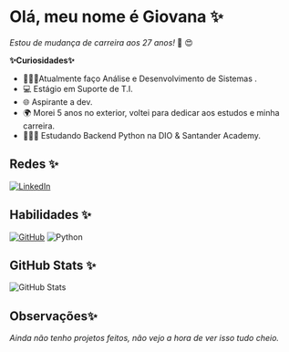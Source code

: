 # Olá, meu nome é Giovana ✨

*Estou de mudança de carreira aos 27 anos!*  	&#128510; &#128525; 

**✨Curiosidades✨**
- 👩🏻‍💻Atualmente faço Análise e Desenvolvimento de Sistemas .
- 💻 Estágio em Suporte de T.I.
- 🌐 Aspirante a dev.
- 🌍 Morei 5 anos no exterior, voltei para dedicar aos estudos e minha carreira.
- 👩🏻‍🎓 Estudando Backend Python na DIO & Santander Academy. 

## Redes ✨
[![LinkedIn](https://img.shields.io/badge/LinkedIn-000?style=for-the-badge&logo=linkedin&logoColor=white)](https://www.linkedin.com/in/gsbacchi/)
## Habilidades ✨
[![GitHub](https://img.shields.io/badge/GitHub-000?style=for-the-badge&logo=github&logoColor=white)](https://github.com/gsbacchi) ![Python](https://img.shields.io/badge/python-000?style=for-the-badge&logo=python&logoColor=ffdd54)

## GitHub Stats ✨
![GitHub Stats](https://github-readme-stats.vercel.app/api?username=gsbacchi&theme=transparent&bg_color=000&border_color=100000&show_icons=true&icon_color=ff0000&title_color=ff0000&text_color=ffff&hide_title=true&hide=stars)

## Observações✨

*Ainda não tenho projetos feitos, não vejo a hora de ver isso tudo cheio.*

